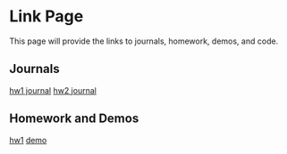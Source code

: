 # Link Page

This page will provide the links to journals, homework, demos, and code.

## Journals
[hw1 journal](hw1journal.md)
[hw2 journal](hw2.hw2journal.md)


## Homework and Demos

[hw1](https://github.com/AnthonyF747/anthonyfranco.github.io)
[demo](https://anthonyf747.github.io/anthonyfranco.github.io/index.html)

